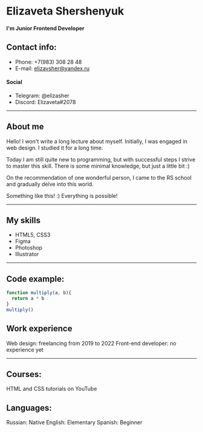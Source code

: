 # Elizaveta Shershenyuk

#### I'm Junior Frontend Developer

## Contact info:

- Phone: +7(983) 308 28 48
- E-mail: elizavsher@yandex.ru

#### Social

- Telegram: @elizasher
- Discord: Elizaveta#2078

------------

## About me

Hello!
I won't write a long lecture about myself.
Initially, I was engaged in web design. I studied it for a long time.

Today I am still quite new to programming, but with successful steps I strive to master this skill. There is some minimal knowledge, but just a little bit :)

On the recommendation of one wonderful person, I came to the RS school and gradually delve into this world.

Something like this! :) Everything is possible!

------------

## My skills

- HTML5, CSS3
- Figma
- Photoshop
- Illustrator

------------
## Code example:

```javascript
function multiply(a, b){
  return a * b
}
multiply()
```

## Work experience

Web design: freelancing from 2019 to 2022
Front-end developer: no experience yet

------------

## Courses:

HTML and CSS tutorials on YouTube

## Languages:

Russian: Native
English: Elementary
Spanish: Beginner


